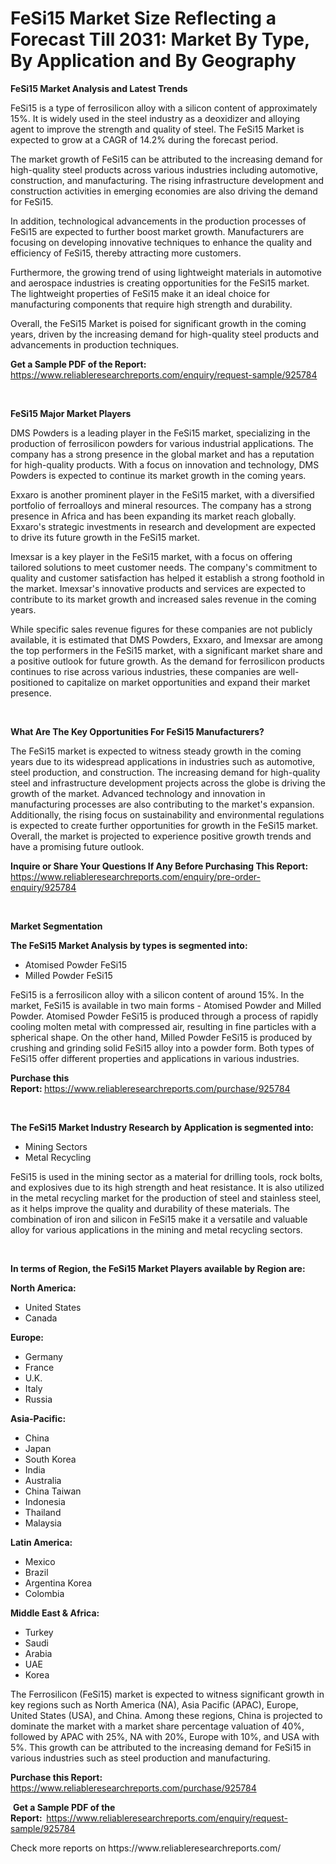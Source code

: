 <p><h1>FeSi15 Market Size Reflecting a Forecast Till 2031: Market By Type, By Application and By Geography</h1></p><p><strong>FeSi15 Market Analysis and Latest Trends</strong></p>
<p><p>FeSi15 is a type of ferrosilicon alloy with a silicon content of approximately 15%. It is widely used in the steel industry as a deoxidizer and alloying agent to improve the strength and quality of steel. The FeSi15 Market is expected to grow at a CAGR of 14.2% during the forecast period.</p><p>The market growth of FeSi15 can be attributed to the increasing demand for high-quality steel products across various industries including automotive, construction, and manufacturing. The rising infrastructure development and construction activities in emerging economies are also driving the demand for FeSi15.</p><p>In addition, technological advancements in the production processes of FeSi15 are expected to further boost market growth. Manufacturers are focusing on developing innovative techniques to enhance the quality and efficiency of FeSi15, thereby attracting more customers.</p><p>Furthermore, the growing trend of using lightweight materials in automotive and aerospace industries is creating opportunities for the FeSi15 market. The lightweight properties of FeSi15 make it an ideal choice for manufacturing components that require high strength and durability.</p><p>Overall, the FeSi15 Market is poised for significant growth in the coming years, driven by the increasing demand for high-quality steel products and advancements in production techniques.</p></p>
<p><strong>Get a Sample PDF of the Report:&nbsp;</strong> <a href="https://www.reliableresearchreports.com/enquiry/request-sample/925784">https://www.reliableresearchreports.com/enquiry/request-sample/925784</a></p>
<p>&nbsp;</p>
<p><strong>FeSi15 Major Market Players</strong></p>
<p><p>DMS Powders is a leading player in the FeSi15 market, specializing in the production of ferrosilicon powders for various industrial applications. The company has a strong presence in the global market and has a reputation for high-quality products. With a focus on innovation and technology, DMS Powders is expected to continue its market growth in the coming years.</p><p>Exxaro is another prominent player in the FeSi15 market, with a diversified portfolio of ferroalloys and mineral resources. The company has a strong presence in Africa and has been expanding its market reach globally. Exxaro's strategic investments in research and development are expected to drive its future growth in the FeSi15 market.</p><p>Imexsar is a key player in the FeSi15 market, with a focus on offering tailored solutions to meet customer needs. The company's commitment to quality and customer satisfaction has helped it establish a strong foothold in the market. Imexsar's innovative products and services are expected to contribute to its market growth and increased sales revenue in the coming years.</p><p>While specific sales revenue figures for these companies are not publicly available, it is estimated that DMS Powders, Exxaro, and Imexsar are among the top performers in the FeSi15 market, with a significant market share and a positive outlook for future growth. As the demand for ferrosilicon products continues to rise across various industries, these companies are well-positioned to capitalize on market opportunities and expand their market presence.</p></p>
<p>&nbsp;</p>
<p><strong>What Are The Key Opportunities For FeSi15 Manufacturers?</strong></p>
<p><p>The FeSi15 market is expected to witness steady growth in the coming years due to its widespread applications in industries such as automotive, steel production, and construction. The increasing demand for high-quality steel and infrastructure development projects across the globe is driving the growth of the market. Advanced technology and innovation in manufacturing processes are also contributing to the market's expansion. Additionally, the rising focus on sustainability and environmental regulations is expected to create further opportunities for growth in the FeSi15 market. Overall, the market is projected to experience positive growth trends and have a promising future outlook.</p></p>
<p><strong>Inquire or Share Your Questions If Any Before Purchasing This Report:</strong> <a href="https://www.reliableresearchreports.com/enquiry/pre-order-enquiry/925784">https://www.reliableresearchreports.com/enquiry/pre-order-enquiry/925784</a></p>
<p>&nbsp;</p>
<p><strong>Market Segmentation</strong></p>
<p><strong>The FeSi15 Market Analysis by types is segmented into:</strong></p>
<p><ul><li>Atomised Powder FeSi15</li><li>Milled Powder FeSi15</li></ul></p>
<p><p>FeSi15 is a ferrosilicon alloy with a silicon content of around 15%. In the market, FeSi15 is available in two main forms - Atomised Powder and Milled Powder. Atomised Powder FeSi15 is produced through a process of rapidly cooling molten metal with compressed air, resulting in fine particles with a spherical shape. On the other hand, Milled Powder FeSi15 is produced by crushing and grinding solid FeSi15 alloy into a powder form. Both types of FeSi15 offer different properties and applications in various industries.</p></p>
<p><strong>Purchase this Report:&nbsp;</strong><a href="https://www.reliableresearchreports.com/purchase/925784">https://www.reliableresearchreports.com/purchase/925784</a></p>
<p>&nbsp;</p>
<p><strong>The FeSi15 Market Industry Research by Application is segmented into:</strong></p>
<p><ul><li>Mining Sectors</li><li>Metal Recycling</li></ul></p>
<p><p>FeSi15 is used in the mining sector as a material for drilling tools, rock bolts, and explosives due to its high strength and heat resistance. It is also utilized in the metal recycling market for the production of steel and stainless steel, as it helps improve the quality and durability of these materials. The combination of iron and silicon in FeSi15 make it a versatile and valuable alloy for various applications in the mining and metal recycling sectors.</p></p>
<p>&nbsp;</p>
<p><strong>In terms of Region, the FeSi15 Market Players available by Region are:</strong></p>
<p>
    <p> <strong> North America: </strong>
        <ul>
            <li>United States</li>
            <li>Canada</li>
        </ul>
        </p> 
    <p> <strong> Europe: </strong>
        <ul>
            <li>Germany</li>
            <li>France</li>
            <li>U.K.</li>
            <li>Italy</li>
            <li>Russia</li>
        </ul>
        </p> 
    <p> <strong> Asia-Pacific: </strong>
        <ul>
            <li>China</li>
            <li>Japan</li>
            <li>South Korea</li>
            <li>India</li>
            <li>Australia</li>
            <li>China Taiwan</li>
            <li>Indonesia</li>
            <li>Thailand</li>
            <li>Malaysia</li>
        </ul>
        </p> 
    <p> <strong> Latin America: </strong>
        <ul>
            <li>Mexico</li>
            <li>Brazil</li>
            <li>Argentina Korea</li>
            <li>Colombia</li>
        </ul>
        </p> 
    <p> <strong> Middle East & Africa: </strong>
        <ul>
            <li>Turkey</li>
            <li>Saudi</li>
            <li>Arabia</li>
            <li>UAE</li>
            <li>Korea</li>
        </ul>
    </p>
    </p>
<p><p>The Ferrosilicon (FeSi15) market is expected to witness significant growth in key regions such as North America (NA), Asia Pacific (APAC), Europe, United States (USA), and China. Among these regions, China is projected to dominate the market with a market share percentage valuation of 40%, followed by APAC with 25%, NA with 20%, Europe with 10%, and USA with 5%. This growth can be attributed to the increasing demand for FeSi15 in various industries such as steel production and manufacturing.</p></p>
<p><strong>Purchase this Report: </strong><a href="https://www.reliableresearchreports.com/purchase/925784">https://www.reliableresearchreports.com/purchase/925784</a></p>
<p>&nbsp;<strong>Get a Sample PDF of the Report:&nbsp;&nbsp;</strong><a href="https://www.reliableresearchreports.com/enquiry/request-sample/925784">https://www.reliableresearchreports.com/enquiry/request-sample/925784</a></p>
<p><strong></strong></p>
<p>Check more reports on https://www.reliableresearchreports.com/</p>